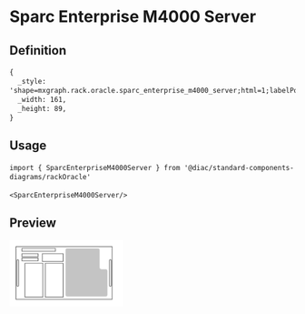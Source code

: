 # Sparc Enterprise M4000 Server

## Definition

```
{
  _style: 'shape=mxgraph.rack.oracle.sparc_enterprise_m4000_server;html=1;labelPosition=right;align=left;spacingLeft=15;dashed=0;shadow=0;fillColor=#ffffff;',
  _width: 161,
  _height: 89,
}
```

## Usage

```
import { SparcEnterpriseM4000Server } from '@diac/standard-components-diagrams/rackOracle'

<SparcEnterpriseM4000Server/>
```

## Preview

<img src="./sparc-enterprise-m4000-server.png" width="200"/>

